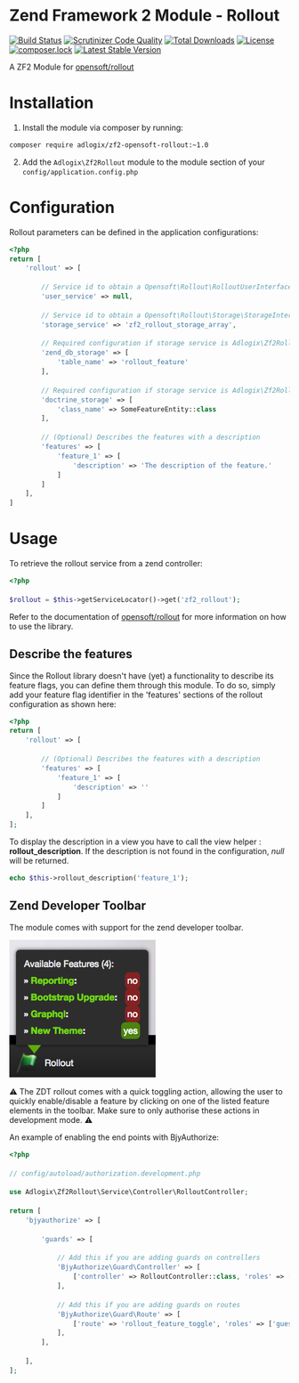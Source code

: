 Zend Framework 2 Module - Rollout
=======

[![Build Status](https://travis-ci.org/adlogix/zf2-opensoft-rollout.svg?branch=master)](https://travis-ci.org/adlogix/zf2-opensoft-rollout) [![Scrutinizer Code Quality](https://scrutinizer-ci.com/g/adlogix/zf2-opensoft-rollout/badges/quality-score.png?b=master)](https://scrutinizer-ci.com/g/adlogix/zf2-opensoft-rollout/?branch=master) [![Total Downloads](https://poser.pugx.org/adlogix/zf2-opensoft-rollout/downloads)](https://packagist.org/packages/adlogix/zf2-opensoft-rollout) [![License](https://poser.pugx.org/adlogix/zf2-opensoft-rollout/license)](https://packagist.org/packages/adlogix/zf2-opensoft-rollout) [![composer.lock](https://poser.pugx.org/adlogix/zf2-opensoft-rollout/composerlock)](https://packagist.org/packages/adlogix/zf2-opensoft-rollout) [![Latest Stable Version](https://poser.pugx.org/adlogix/zf2-opensoft-rollout/v/stable)](https://packagist.org/packages/adlogix/zf2-opensoft-rollout)

A ZF2 Module for [opensoft/rollout](https://github.com/opensoft/rollout)

# Installation

1. Install the module via composer by running:

```bash
composer require adlogix/zf2-opensoft-rollout:~1.0
```

2. Add the `Adlogix\Zf2Rollout` module to the module section of your `config/application.config.php`

# Configuration

Rollout parameters can be defined in the application configurations:

```php
<?php
return [
    'rollout' => [

        // Service id to obtain a Opensoft\Rollout\RolloutUserInterface instance
        'user_service' => null,

        // Service id to obtain a Opensoft\Rollout\Storage\StorageInterface instance
        'storage_service' => 'zf2_rollout_storage_array',

        // Required configuration if storage service is Adlogix\Zf2Rollout\Storage\ZendDbAdapterStorage
        'zend_db_storage' => [
            'table_name' => 'rollout_feature'
        ],

        // Required configuration if storage service is Adlogix\Zf2Rollout\Storage\Doctrine\DoctrineORMStorage
        'doctrine_storage' => [
            'class_name' => SomeFeatureEntity::class
        ],
        
        // (Optional) Describes the features with a description
        'features' => [
            'feature_1' => [
                'description' => 'The description of the feature.' 
            ]
        ]
    ],
]
```

# Usage

To retrieve the rollout service from a zend controller:

```php
<?php

$rollout = $this->getServiceLocator()->get('zf2_rollout');
```

Refer to the documentation of [opensoft/rollout](https://github.com/opensoft/rollout) for more information on how to use the library.

## Describe the features

Since the Rollout library doesn't have (yet) a functionality to describe its feature flags, you can define them through this module. To do so, simply add your feature flag identifier in the 'features' sections of the rollout configuration as shown here:

```php
<?php
return [
    'rollout' => [
        
        // (Optional) Describes the features with a description
        'features' => [
            'feature_1' => [
                'description' => '' 
            ]
        ]
    ],
];
```

To display the description in a view you have to call the view helper : **rollout_description**. If the description is not found in the configuration, *null* will be returned.

```php
echo $this->rollout_description('feature_1');
```

## Zend Developer Toolbar

The module comes with support for the zend developer toolbar.

![zf2-adlogix-rollout zend developer tools](docs/rollout-zdt.png)

:warning: The ZDT rollout comes with a quick toggling action, allowing the user to quickly enable/disable a feature by clicking on one of the listed feature elements in the toolbar. Make sure to only authorise these actions in development mode. :warning:

An example of enabling the end points with BjyAuthorize:

```php
<?php

// config/autoload/authorization.development.php

use Adlogix\Zf2Rollout\Service\Controller\RolloutController;

return [
    'bjyauthorize' => [

        'guards' => [

            // Add this if you are adding guards on controllers
            'BjyAuthorize\Guard\Controller' => [
                ['controller' => RolloutController::class, 'roles' => ['guest','user']],
            ],

            // Add this if you are adding guards on routes
            'BjyAuthorize\Guard\Route' => [
                ['route' => 'rollout_feature_toggle', 'roles' => ['guest','user']],
            ],
        ],

    ],
];

```

